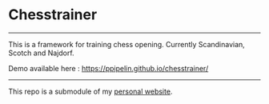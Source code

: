 # Chesstrainer
---------------

This is a framework for training chess opening. Currently Scandinavian, Scotch and Najdorf.

Demo available here : <https://ppipelin.github.io/chesstrainer/>

---

This repo is a submodule of my [personal website](pipelin.fr).
